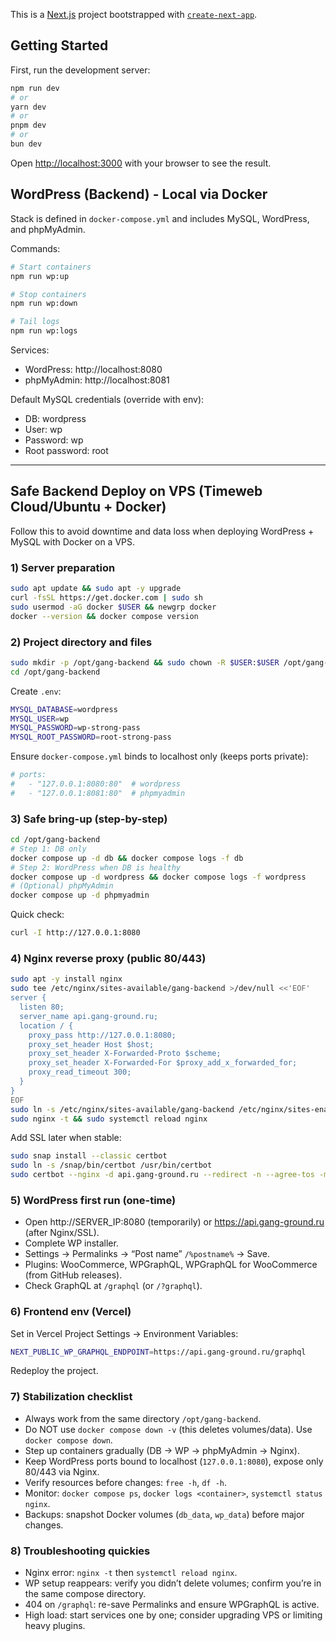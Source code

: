 This is a [Next.js](https://nextjs.org) project bootstrapped with [`create-next-app`](https://nextjs.org/docs/app/api-reference/cli/create-next-app).

## Getting Started

First, run the development server:

```bash
npm run dev
# or
yarn dev
# or
pnpm dev
# or
bun dev
```

Open [http://localhost:3000](http://localhost:3000) with your browser to see the result.

## WordPress (Backend) - Local via Docker

Stack is defined in `docker-compose.yml` and includes MySQL, WordPress, and phpMyAdmin.

Commands:

```bash
# Start containers
npm run wp:up

# Stop containers
npm run wp:down

# Tail logs
npm run wp:logs
```

Services:
- WordPress: http://localhost:8080
- phpMyAdmin: http://localhost:8081

Default MySQL credentials (override with env):
- DB: wordpress
- User: wp
- Password: wp
- Root password: root

---

## Safe Backend Deploy on VPS (Timeweb Cloud/Ubuntu + Docker)

Follow this to avoid downtime and data loss when deploying WordPress + MySQL with Docker on a VPS.

### 1) Server preparation
```bash
sudo apt update && sudo apt -y upgrade
curl -fsSL https://get.docker.com | sudo sh
sudo usermod -aG docker $USER && newgrp docker
docker --version && docker compose version
```

### 2) Project directory and files
```bash
sudo mkdir -p /opt/gang-backend && sudo chown -R $USER:$USER /opt/gang-backend
cd /opt/gang-backend
```
Create `.env`:
```bash
MYSQL_DATABASE=wordpress
MYSQL_USER=wp
MYSQL_PASSWORD=wp-strong-pass
MYSQL_ROOT_PASSWORD=root-strong-pass
```
Ensure `docker-compose.yml` binds to localhost only (keeps ports private):
```yaml
# ports:
#   - "127.0.0.1:8080:80"  # wordpress
#   - "127.0.0.1:8081:80"  # phpmyadmin
```

### 3) Safe bring-up (step-by-step)
```bash
cd /opt/gang-backend
# Step 1: DB only
docker compose up -d db && docker compose logs -f db
# Step 2: WordPress when DB is healthy
docker compose up -d wordpress && docker compose logs -f wordpress
# (Optional) phpMyAdmin
docker compose up -d phpmyadmin
```
Quick check:
```bash
curl -I http://127.0.0.1:8080
```

### 4) Nginx reverse proxy (public 80/443)
```bash
sudo apt -y install nginx
sudo tee /etc/nginx/sites-available/gang-backend >/dev/null <<'EOF'
server {
  listen 80;
  server_name api.gang-ground.ru;
  location / {
    proxy_pass http://127.0.0.1:8080;
    proxy_set_header Host $host;
    proxy_set_header X-Forwarded-Proto $scheme;
    proxy_set_header X-Forwarded-For $proxy_add_x_forwarded_for;
    proxy_read_timeout 300;
  }
}
EOF
sudo ln -s /etc/nginx/sites-available/gang-backend /etc/nginx/sites-enabled/gang-backend
sudo nginx -t && sudo systemctl reload nginx
```
Add SSL later when stable:
```bash
sudo snap install --classic certbot
sudo ln -s /snap/bin/certbot /usr/bin/certbot
sudo certbot --nginx -d api.gang-ground.ru --redirect -n --agree-tos -m you@mail.com
```

### 5) WordPress first run (one-time)
- Open http://SERVER_IP:8080 (temporarily) or https://api.gang-ground.ru (after Nginx/SSL).
- Complete WP installer.
- Settings → Permalinks → “Post name” `/%postname%` → Save.
- Plugins: WooCommerce, WPGraphQL, WPGraphQL for WooCommerce (from GitHub releases).
- Check GraphQL at `/graphql` (or `/?graphql`).

### 6) Frontend env (Vercel)
Set in Vercel Project Settings → Environment Variables:
```bash
NEXT_PUBLIC_WP_GRAPHQL_ENDPOINT=https://api.gang-ground.ru/graphql
```
Redeploy the project.

### 7) Stabilization checklist
- Always work from the same directory `/opt/gang-backend`.
- Do NOT use `docker compose down -v` (this deletes volumes/data). Use `docker compose down`.
- Step up containers gradually (DB → WP → phpMyAdmin → Nginx).
- Keep WordPress ports bound to localhost (`127.0.0.1:8080`), expose only 80/443 via Nginx.
- Verify resources before changes: `free -h`, `df -h`.
- Monitor: `docker compose ps`, `docker logs <container>`, `systemctl status nginx`.
- Backups: snapshot Docker volumes (`db_data`, `wp_data`) before major changes.

### 8) Troubleshooting quickies
- Nginx error: `nginx -t` then `systemctl reload nginx`.
- WP setup reappears: verify you didn’t delete volumes; confirm you’re in the same compose directory.
- 404 on `/graphql`: re-save Permalinks and ensure WPGraphQL is active.
- High load: start services one by one; consider upgrading VPS or limiting heavy plugins.
